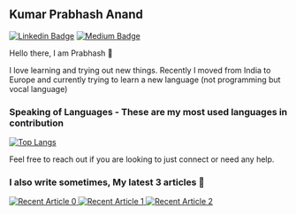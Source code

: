 ## Kumar Prabhash Anand

[![Linkedin Badge](https://img.shields.io/badge/-LinkedIn-blue?style=flat-square&logo=Linkedin&logoColor=white&link=https://linkedin.com/in/kumarprabhashanand/)](https://linkedin.com/in/kumarprabhashanand/)
[![Medium Badge](https://img.shields.io/badge/-Medium-black?style=flat-square&logo=Medium&logoColor=white&link=http://medium.com/@kumarprabhashanand/)](http://medium.com/@kumarprabhashanand/)

Hello there, I am Prabhash 👋

I love learning and trying out new things. Recently I moved from India to Europe and currently trying to learn a new language (not programming but vocal language)

### Speaking of Languages - These are my most used languages in contribution

[![Top Langs](https://github-readme-stats.vercel.app/api/top-langs/?username=kumarprabhashanand&theme=dark&layout=compact)](https://github.com/anuraghazra/github-readme-stats)

Feel free to reach out if you are looking to just connect or need any help.

### I also write sometimes, My latest 3 articles 👀
<a target="_blank" href="https://github-readme-medium-recent-article.vercel.app/medium/@kumarprabhashanand/0"><img src="https://github-readme-medium-recent-article.vercel.app/medium/@kumarprabhashanand/0" alt="Recent Article 0">
<a target="_blank" href="https://github-readme-medium-recent-article.vercel.app/medium/@kumarprabhashanand/1"><img src="https://github-readme-medium-recent-article.vercel.app/medium/@kumarprabhashanand/1" alt="Recent Article 1">
<a target="_blank" href="https://github-readme-medium-recent-article.vercel.app/medium/@kumarprabhashanand/2"><img src="https://github-readme-medium-recent-article.vercel.app/medium/@kumarprabhashanand/2" alt="Recent Article 2">


<!--
**kumarprabhashanand/kumarprabhashanand** is a ✨ _special_ ✨ repository because its `README.md` (this file) appears on your GitHub profile.

Here are some ideas to get you started:

- 🔭 I’m currently working on ...
- 🌱 I’m currently learning ...
- 👯 I’m looking to collaborate on ...
- 🤔 I’m looking for help with ...
- 💬 Ask me about ...
- 📫 How to reach me: ...
- 😄 Pronouns: ...
- ⚡ Fun fact: ...
-->
